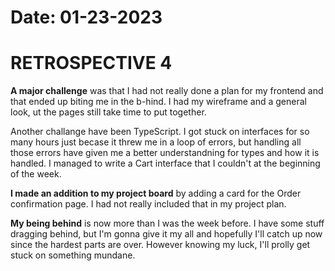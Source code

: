 # Date: 01-23-2023

# RETROSPECTIVE 4


**A major challenge** was that I had not really done a plan for my frontend and that ended up biting me in the b-hind. I had my wireframe and a general look, ut the pages still take time to put together.

Another challange have been TypeScript. I got stuck on interfaces for so many hours just becase it threw me in a loop of errors, but handling all those errors have given me a better understandning for types and how it is handled. I managed to write a Cart interface that I couldn't at the beginning of the week.

**I made an addition to my project board** by adding a card for the Order confirmation page. I had not really included that in my project plan.

**My being behind** is now more than I was the week before. I have some stuff dragging behind, but I'm gonna give it my all and hopefully I'll catch up now since the hardest parts are over. However knowing my luck, I'll prolly get stuck on something mundane. 